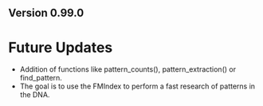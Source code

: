 ## Version 0.99.0

# Future Updates
+ Addition of functions like pattern_counts(), pattern_extraction() or find_pattern.
+ The goal is to use the FMIndex to perform a fast research of patterns in the DNA.
